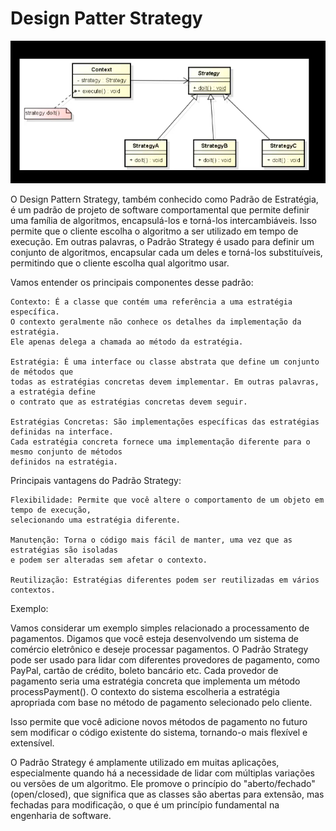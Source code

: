 # Design Patter Strategy
![Design Pattern Strategy](img/strategy.png)

O Design Pattern Strategy, também conhecido como Padrão de Estratégia, é um padrão de projeto de software
comportamental que permite definir uma família de algoritmos, encapsulá-los e torná-los intercambiáveis. 
Isso permite que o cliente escolha o algoritmo a ser utilizado em tempo de execução. Em outras palavras,
o Padrão Strategy é usado para definir um conjunto de algoritmos, encapsular cada um deles e torná-los 
substituíveis, permitindo que o cliente escolha qual algoritmo usar.

Vamos entender os principais componentes desse padrão:

    Contexto: É a classe que contém uma referência a uma estratégia específica. 
    O contexto geralmente não conhece os detalhes da implementação da estratégia. 
    Ele apenas delega a chamada ao método da estratégia.

    Estratégia: É uma interface ou classe abstrata que define um conjunto de métodos que
    todas as estratégias concretas devem implementar. Em outras palavras, a estratégia define
    o contrato que as estratégias concretas devem seguir.

    Estratégias Concretas: São implementações específicas das estratégias definidas na interface.
    Cada estratégia concreta fornece uma implementação diferente para o mesmo conjunto de métodos 
    definidos na estratégia.

Principais vantagens do Padrão Strategy:

    Flexibilidade: Permite que você altere o comportamento de um objeto em tempo de execução,
    selecionando uma estratégia diferente.

    Manutenção: Torna o código mais fácil de manter, uma vez que as estratégias são isoladas 
    e podem ser alteradas sem afetar o contexto.

    Reutilização: Estratégias diferentes podem ser reutilizadas em vários contextos.

Exemplo:

Vamos considerar um exemplo simples relacionado a processamento de pagamentos. Digamos que você 
esteja desenvolvendo um sistema de comércio eletrônico e deseje processar pagamentos. O Padrão 
Strategy pode ser usado para lidar com diferentes provedores de pagamento, como PayPal, cartão 
de crédito, boleto bancário etc. Cada provedor de pagamento seria uma estratégia concreta que 
implementa um método processPayment(). O contexto do sistema escolheria a estratégia apropriada 
com base no método de pagamento selecionado pelo cliente.

Isso permite que você adicione novos métodos de pagamento no futuro sem modificar o código existente 
do sistema, tornando-o mais flexível e extensível.

O Padrão Strategy é amplamente utilizado em muitas aplicações, especialmente quando há a necessidade
de lidar com múltiplas variações ou versões de um algoritmo. Ele promove o princípio do
"aberto/fechado" (open/closed), que significa que as classes são abertas para extensão, mas
fechadas para modificação, o que é um princípio fundamental na engenharia de software.